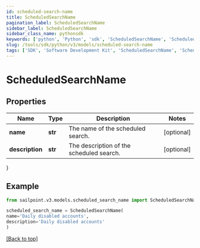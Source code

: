 ```yaml
---
id: scheduled-search-name
title: ScheduledSearchName
pagination_label: ScheduledSearchName
sidebar_label: ScheduledSearchName
sidebar_class_name: pythonsdk
keywords: ['python', 'Python', 'sdk', 'ScheduledSearchName', 'ScheduledSearchName'] 
slug: /tools/sdk/python/v3/models/scheduled-search-name
tags: ['SDK', 'Software Development Kit', 'ScheduledSearchName', 'ScheduledSearchName']
---
```


# ScheduledSearchName


## Properties

Name | Type | Description | Notes
------------ | ------------- | ------------- | -------------
**name** | **str** | The name of the scheduled search.  | [optional] 
**description** | **str** | The description of the scheduled search.  | [optional] 
}

## Example

```python
from sailpoint.v3.models.scheduled_search_name import ScheduledSearchName

scheduled_search_name = ScheduledSearchName(
name='Daily disabled accounts',
description='Daily disabled accounts'
)

```
[[Back to top]](#) 

